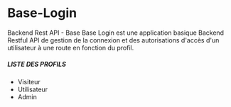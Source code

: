# Base-Login

Backend Rest API - Base
Base Login est une application basique Backend Restful API de gestion de la connexion et des autorisations d'accès d'un utilisateur à une route en fonction du profil.



##### LISTE DES PROFILS

- Visiteur
- Utilisateur
- Admin
